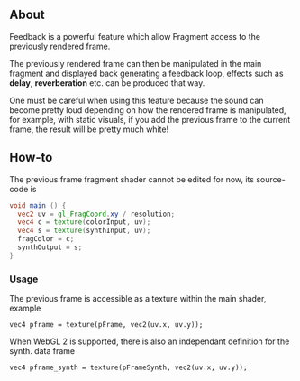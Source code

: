 ## About

Feedback is a powerful feature which allow Fragment access to the previously rendered frame.

The previously rendered frame can then be manipulated in the main fragment and displayed back generating a feedback loop, effects such as **delay**, **reverberation** etc. can be produced that way.

One must be careful when using this feature because the sound can become pretty loud depending on how the rendered frame is manipulated, for example, with static visuals, if you add the previous frame to the current frame, the result will be pretty much white!

## How-to

The previous frame fragment shader cannot be edited for now, its source-code is

```glsl
void main () {
  vec2 uv = gl_FragCoord.xy / resolution;
  vec4 c = texture(colorInput, uv);
  vec4 s = texture(synthInput, uv);
  fragColor = c;
  synthOutput = s;
}
```

### Usage

The previous frame is accessible as a texture within the main shader, example

`vec4 pframe = texture(pFrame, vec2(uv.x, uv.y));`

When WebGL 2 is supported, there is also an independant definition for the synth. data frame

`vec4 pframe_synth = texture(pFrameSynth, vec2(uv.x, uv.y));`


